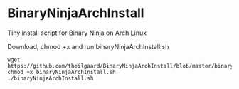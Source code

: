 # BinaryNinjaArchInstall
Tiny install script for Binary Ninja on Arch Linux


Download, chmod +x and run binaryNinjaArchInstall.sh

```
wget https://github.com/theilgaard/BinaryNinjaArchInstall/blob/master/binaryNinjaArchInstall.sh
chmod +x binaryNinjaArchInstall.sh
./binaryNinjaArchInstall.sh
```
